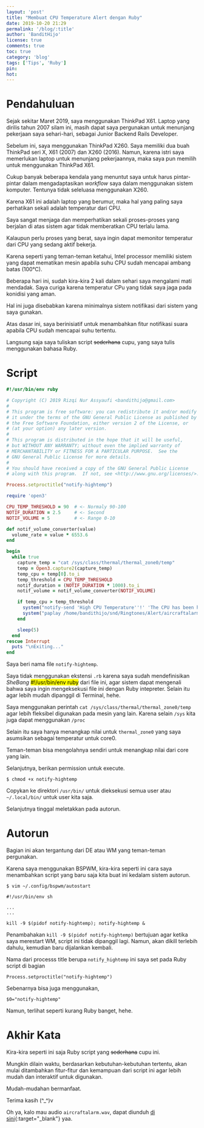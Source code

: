 ```yaml
---
layout: 'post'
title: "Membuat CPU Temperature Alert dengan Ruby"
date: 2019-10-20 21:29
permalink: '/blog/:title'
author: 'BanditHijo'
license: true
comments: true
toc: true
category: 'blog'
tags: ['Tips', 'Ruby']
pin:
hot:
---
```


<!-- BANNER OF THE POST -->
<!-- <img class="post&#45;body&#45;img" src="{{ site.lazyload.logo_blank_banner }}" data&#45;echo="#" alt="banner"> -->

# Pendahuluan

Sejak sekitar Maret 2019, saya menggunakan ThinkPad X61. Laptop yang dirilis tahun 2007 silam ini, masih dapat saya pergunakan untuk menunjang pekerjaan saya sehari-hari, sebagai Junior Backend Rails Developer.

Sebelum ini, saya menggunakan ThinkPad X260. Saya memiliki dua buah ThinkPad seri X, X61 (2007) dan X260 (2016). Namun, karena istri saya memerlukan laptop untuk menunjang pekerjaannya, maka saya pun memilih untuk menggunakan ThinkPad X61.

Cukup banyak beberapa kendala yang menuntut saya untuk harus pintar-pintar dalam mengadaptasikan *workflow* saya dalam menggunakan sistem komputer. Tentunya tidak seleluasa menggunakan X260.

Karena X61 ini adalah laptop yang berumur, maka hal yang paling saya perhatikan sekali adalah temperatur dari CPU.

Saya sangat menjaga dan memperhatikan sekali proses-proses yang berjalan di atas sistem agar tidak memberatkan CPU terlalu lama.

Kalaupun perlu proses yang berat, saya ingin dapat memonitor temperatur dari CPU yang sedang aktif bekerja.

Karena seperti yang teman-teman ketahui, Intel processor memiliki sistem yang dapat mematikan mesin apabila suhu CPU sudah mencapai ambang batas (100°C).

Beberapa hari ini, sudah kira-kira 2 kali dalam sehari saya mengalami mati mendadak. Saya curiga karena temperatur CPu yang tidak saya jaga pada konidisi yang aman.

Hal ini juga disebabkan karena minimalnya sistem notifikasi dari sistem yang saya gunakan.

Atas dasar ini, saya berinisiatif untuk menambahkan fitur notifikasi suara apabila CPU sudah mencapai suhu tertentu.

Langsung saja saya tuliskan script ~~sederhana~~ cupu, yang saya tulis menggunakan bahasa Ruby.

# Script

```ruby
#!/usr/bin/env ruby

# Copyright (C) 2019 Rizqi Nur Assyaufi <bandithijo@gmail.com>
#
# This program is free software: you can redistribute it and/or modify
# it under the terms of the GNU General Public License as published by
# the Free Software Foundation, either version 2 of the License, or
# (at your option) any later version.
#
# This program is distributed in the hope that it will be useful,
# but WITHOUT ANY WARRANTY; without even the implied warranty of
# MERCHANTABILITY or FITNESS FOR A PARTICULAR PURPOSE.  See the
# GNU General Public License for more details.
#
# You should have received a copy of the GNU General Public License
# along with this program.  If not, see <http://www.gnu.org/licenses/>.

Process.setproctitle("notify-hightemp")

require 'open3'

CPU_TEMP_THRESHOLD = 90  # <- Normaly 90-100
NOTIF_DURATION = 2.5     # <- Second
NOTIF_VOLUME = 5         # <- Range 0-10

def notif_volume_converter(value)
  volume_rate = value * 6553.6
end

begin
  while true
    capture_temp = "cat /sys/class/thermal/thermal_zone0/temp"
    temp = Open3.capture2(capture_temp)
    temp_cpu = temp[0].to_i
    temp_threshold = CPU_TEMP_THRESHOLD
    notif_duration = (NOTIF_DURATION * 1000).to_i
    notif_volume = notif_volume_converter(NOTIF_VOLUME)

    if temp_cpu > temp_threshold
      system("notify-send 'High CPU Temperature''!' 'The CPU has been hard at work in the past minute.' --urgency=critical --expire-time=#{notif_duration}")
      system("paplay /home/bandithijo/snd/Ringtones/Alert/aircraftalarm.wav --volume=#{notif_volume}")
    end

    sleep(5)
  end
rescue Interrupt
  puts "\nExiting..."
end
```

Saya beri nama file `notify-hightemp`.

Saya tidak menggunakan ekstensi `.rb` karena saya sudah mendefinisikan *SheBang* <mark>#!/usr/bin/env ruby</mark> dari file ini, agar sistem dapat mengenali bahwa saya ingin mengeksekusi file ini dengan Ruby intepreter. Selain itu agar lebih mudah dipanggil di Terminal, hehe.

Saya menggunakan perintah `cat /sys/class/thermal/thermal_zone0/temp` agar lebih fleksibel digunakan pada mesin yang lain. Karena selain `/sys` kita juga dapat menggunakan `/proc`

Selain itu saya hanya menangkap nilai untuk `thermal_zone0` yang saya asumsikan sebagai temperatur untuk core0.

Teman-teman bisa mengolahnya sendiri untuk menangkap nilai dari core yang lain.

Selanjutnya, berikan permission untuk execute.

```
$ chmod +x notify-hightemp
```

Copykan ke direktori `/usr/bin/` untuk dieksekusi semua user atau `~/.local/bin/` untuk user kita saja.

Selanjutnya tinggal meletakkan pada autorun.

# Autorun

Bagian ini akan tergantung dari DE atau WM yang teman-teman pergunakan.

Karena saya menggunakan BSPWM, kira-kira seperti ini cara saya menambahkan script yang baru saja kita buat ini kedalam sistem autorun.

```
$ vim ~/.config/bspwm/autostart
```

```
#!/usr/bin/env sh

...
...

kill -9 $(pidof notify-hightemp); notify-hightemp &
```

Penambahakan `kill -9 $(pidof notify-hightemp)` bertujuan agar ketika saya merestart WM, script ini tidak dipanggil lagi. Namun, akan dikill terlebih dahulu, kemudian baru dijalankan kembali.

Nama dari processs title berupa `notify_hightemp` ini saya set pada Ruby script di bagian

```
Process.setproctitle("notify-hightemp")
```

Sebenarnya bisa juga menggunakan,

```
$0="notify-hightemp"
```

Namun, terlihat seperti kurang Ruby banget, hehe.

# Akhir Kata

Kira-kira seperti ini saja Ruby script yang ~~sederhana~~ cupu ini.

Mungkin dilain waktu, berdasarkan kebutuhan-kebutuhan tertentu, akan mulai ditambahkan fitur-fitur dan kemampuan dari script ini agar lebih mudah dan interaktif untuk digunakan.

Mudah-mudahan bermanfaat.

Terima kasih (^_^)v

Oh ya, kalo mau audio `aircraftalarm.wav`, dapat diunduh [di sini](https://freesound.org/people/guitarguy1985/sounds/57806/){:target="_blank"} yaa.
